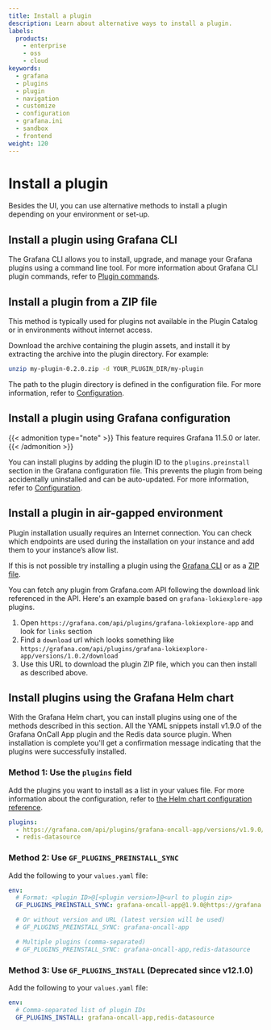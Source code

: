 ```yaml
---
title: Install a plugin
description: Learn about alternative ways to install a plugin.
labels:
  products:
    - enterprise
    - oss
    - cloud
keywords:
  - grafana
  - plugins
  - plugin
  - navigation
  - customize
  - configuration
  - grafana.ini
  - sandbox
  - frontend
weight: 120
---
```


# Install a plugin

Besides the UI, you can use alternative methods to install a plugin depending on your environment or set-up.

## Install a plugin using Grafana CLI

The Grafana CLI allows you to install, upgrade, and manage your Grafana plugins using a command line tool. For more information about Grafana CLI plugin commands, refer to [Plugin commands](../../cli/#plugins-commands).

## Install a plugin from a ZIP file

This method is typically used for plugins not available in the Plugin Catalog or in environments without internet access.

Download the archive containing the plugin assets, and install it by extracting the archive into the plugin directory. For example:

```bash
unzip my-plugin-0.2.0.zip -d YOUR_PLUGIN_DIR/my-plugin
```

The path to the plugin directory is defined in the configuration file. For more information, refer to [Configuration](../setup-grafana/configure-grafana/#plugins).

## Install a plugin using Grafana configuration

{{< admonition type="note" >}}
This feature requires Grafana 11.5.0 or later.
{{< /admonition >}}

You can install plugins by adding the plugin ID to the `plugins.preinstall` section in the Grafana configuration file. This prevents the plugin from being accidentally uninstalled and can be auto-updated. For more information, refer to [Configuration](../../setup-grafana/configure-grafana/#plugins).

## Install a plugin in air-gapped environment

Plugin installation usually requires an Internet connection. You can check which endpoints are used during the installation on your instance and add them to your instance’s allow list.

If this is not possible try installing a plugin using the [Grafana CLI](#install-a-plugin-using-grafana-cli) or as a [ZIP file](#install-a-plugin-from-a-zip-file).

You can fetch any plugin from Grafana.com API following the download link referenced in the API.
Here's an example based on `grafana-lokiexplore-app` plugins.

1. Open `https://grafana.com/api/plugins/grafana-lokiexplore-app` and look for `links` section
1. Find a `download` url which looks something like `https://grafana.com/api/plugins/grafana-lokiexplore-app/versions/1.0.2/download`
1. Use this URL to download the plugin ZIP file, which you can then install as described above.

## Install plugins using the Grafana Helm chart

With the Grafana Helm chart, you can install plugins using one of the methods described in this section. All the YAML snippets install v1.9.0 of the Grafana OnCall App plugin and the Redis data source plugin. When installation is complete you'll get a confirmation message indicating that the plugins were successfully installed.

### Method 1: Use the `plugins` field

Add the plugins you want to install as a list in your values file. For more information about the configuration, refer to [the Helm chart configuration reference](https://github.com/grafana/helm-charts/tree/main/charts/grafana#configuration).

```yaml
plugins:
  - https://grafana.com/api/plugins/grafana-oncall-app/versions/v1.9.0/download;grafana-oncall-app
  - redis-datasource
```

### Method 2: Use `GF_PLUGINS_PREINSTALL_SYNC`

Add the following to your `values.yaml` file:

```yaml
env:
  # Format: <plugin ID>@[<plugin version>]@<url to plugin zip>
  GF_PLUGINS_PREINSTALL_SYNC: grafana-oncall-app@1.9.0@https://grafana.com/api/plugins/grafana-oncall-app/versions/v1.9.0/download

  # Or without version and URL (latest version will be used)
  # GF_PLUGINS_PREINSTALL_SYNC: grafana-oncall-app

  # Multiple plugins (comma-separated)
  # GF_PLUGINS_PREINSTALL_SYNC: grafana-oncall-app,redis-datasource
```

### Method 3: Use `GF_PLUGINS_INSTALL` (Deprecated since v12.1.0)

Add the following to your `values.yaml` file:

```yaml
env:
  # Comma-separated list of plugin IDs
  GF_PLUGINS_INSTALL: grafana-oncall-app,redis-datasource
```
